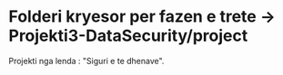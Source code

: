 # Folderi kryesor per fazen e trete -> Projekti3-DataSecurity/project 
Projekti nga lenda : "Siguri e te dhenave".
